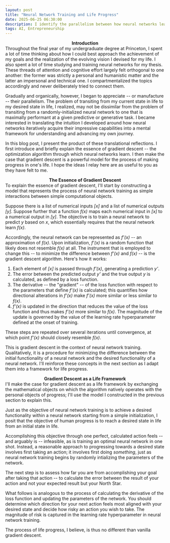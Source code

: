 ```yaml
---
layout: post
title: "Neural Network Training and Life Progress"
date: 2025-06-25 06:30:00
description: I identify the parallelism between how neural networks learn and how individuals make progress in their lives.
tags: AI, Entrepreneurship
---
```

<div align="center" style="font-weight: bold">Introduction</div>
Throughout the final year of my undergraduate degree at Princeton, I spent a lot of time thinking about how I could best approach the achievement of my goals and the realization of the evolving vision I devised for my life. I also spent a lot of time studying and training neural networks for my thesis. These threads of attention and cognitive effort largely felt orthogonal to one another: the former was strictly a personal and humanistic matter and the latter an impersonal and technical one. I compartmentalized the topics accordingly and never deliberately tried to connect them.

Gradually and organically, however, I began to appreciate -- or manufacture -- their parallelism. The problem of transiting from my current state in life to my desired state in life, I realized, may not be dissimilar from the problem of transiting from a randomly-initialized neural network to one that is maximally performant at a given predictive or generative task. I became interested in translating the intuition I developed around how neural networks iteratively acquire their impressive capabilities into a mental framework for understanding and advancing my own journey. 

In this blog post, I present the product of these translational reflections. I first introduce and briefly explain the essence of gradient descent -- the optimization algorithm through which neural networks learn. I then make the case that gradient descent is a powerful model for the process of making progress in one's life.  I hope the ideas I relay here are as useful to you as they have felt to me.

<div align="center" style="font-weight: bold">The Essence of Gradient Descent</div>
To explain the essence of gradient descent, I'll start by constructing a model that represents the process of neural network training as simple interactions between simple computational objects. 

Suppose there is a list of numerical inputs *[x]* and a list of numerical outputs *[y]*. Suppose further that a function *f(x)* maps each numerical input in *[x]* to a numerical output in *[y]*. The objective is to train a neural network to predict *y* based on *x*, which essentially requires that the neural network learn *f(x)*.

Accordingly, the neural network can be represented as *f'(x)* -- an approximation of *f(x)*. Upon initialization, *f'(x)* is a random function that likely does not resemble *f(x)* at all. The instrument that is employed to change this -- to minimize the difference between *f'(x)* and *f(x)* -- is the gradient descent algorithm. Here's how it works: 
1. Each element of *[x]* is passed through *f'(x)*, generating a prediction *y'*.
2. The error between the predicted output *y'* and the true output *y* is calculated, as defined by a loss function.
3. The derivative -- the "gradient" -- of the loss function with respect to the parameters that define *f'(x)* is calculated; this quantifies how directional alterations in *f'(x)* make *f'(x)* more similar or less similar to *f(x)*.
4. *f'(x)* is updated in the direction that reduces the value of the loss function and thus makes *f'(x)* more similar to *f(x)*. The magnitude of the update is governed by the value of the learning rate hyperparameter defined at the onset of training.

These steps are repeated over several iterations until convergence, at which point *f'(x)* should closely resemble *f(x)*.

This is gradient descent in the context of neural network training. Qualitatively, it is a procedure for minimizing the difference between the initial functionality of a neural network and the desired functionality of a neural network. I'll reinforce these concepts in the next section as I adapt them into a framework for life progress.

<div align="center" style="font-weight: bold">Gradient Descent as a Life Framework</div>
I'll make the case for gradient descent as a life framework by exchanging the mathematical objects on which the algorithm natively operates with the personal objects of progress; I'll use the model I constructed in the previous section to explain this.

Just as the objective of neural network training is to achieve a desired functionality within a neural network starting from a simple initialization, I posit that the objective of human progress is to reach a desired state in life from an initial state in life. 

Accomplishing this objective through one perfect, calculated action feels -- and arguably is -- infeasible, as is training an optimal neural network in one shot. Instead, a reasonable approach to progressing towards a desired state involves first taking an action; it involves first doing *something*, just as neural network training begins by randomly intializing the parameters of the network.

The next step is to assess how far you are from accomplishing your goal after taking that action -- to calculate the error between the result of your action and not your expected result but your North Star.

What follows is analogous to the process of calculating the derivative of the loss function and updating the parameters of the network. You should determine which direction for your next action feels most aligned with your desired state and decide how risky an action you wish to take. The magnitude of risk is captured in the learning rate hyperparameter in neural network training. 

The process of life progress, I believe, is thus no different than vanilla gradient descent.